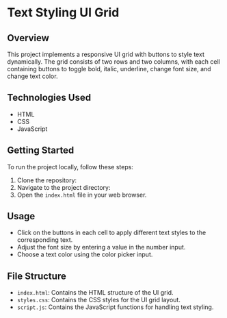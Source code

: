 # Text Styling UI Grid

## Overview
This project implements a responsive UI grid with buttons to style text dynamically. The grid consists of two rows and two columns, with each cell containing buttons to toggle bold, italic, underline, change font size, and change text color.

## Technologies Used
- HTML
- CSS
- JavaScript

## Getting Started
To run the project locally, follow these steps:

1. Clone the repository:
2. Navigate to the project directory:
3. Open the `index.html` file in your web browser.

## Usage
- Click on the buttons in each cell to apply different text styles to the corresponding text.
- Adjust the font size by entering a value in the number input.
- Choose a text color using the color picker input.

## File Structure
- `index.html`: Contains the HTML structure of the UI grid.
- `styles.css`: Contains the CSS styles for the UI grid layout.
- `script.js`: Contains the JavaScript functions for handling text styling.
